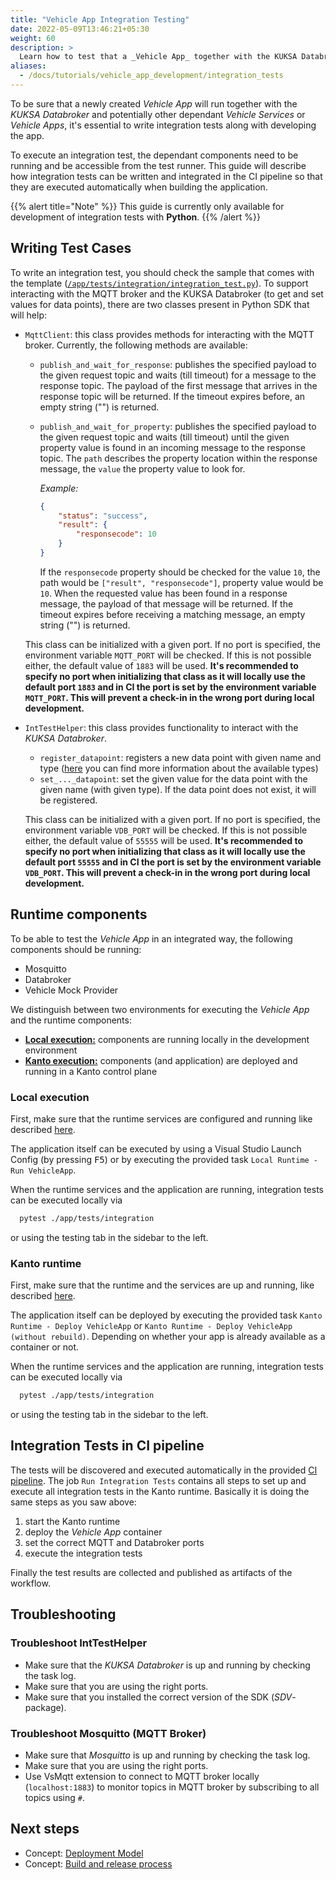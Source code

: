```yaml
---
title: "Vehicle App Integration Testing"
date: 2022-05-09T13:46:21+05:30
weight: 60
description: >
  Learn how to test that a _Vehicle App_ together with the KUKSA Databroker and potentially other dependant Vehicle Services or _Vehicle Apps_ runs as expected.
aliases:
  - /docs/tutorials/vehicle_app_development/integration_tests
---
```


To be sure that a newly created _Vehicle App_ will run together with the _KUKSA Databroker_ and potentially other dependant _Vehicle Services_ or _Vehicle Apps_, it's essential to write integration tests along with developing the app.

To execute an integration test, the dependant components need to be running and be accessible from the test runner. This guide will describe how integration tests can be written and integrated in the CI pipeline so that they are executed automatically when building the application.

{{% alert title="Note" %}}
This guide is currently only available for development of integration tests with **Python**.
{{% /alert %}}

## Writing Test Cases

To write an integration test, you should check the sample that comes with the template ([`/app/tests/integration/integration_test.py`](https://github.com/eclipse-velocitas/vehicle-app-python-template/blob/main/app/tests/integration/integration_test.py)). To support interacting with the MQTT broker and the KUKSA Databroker (to get and set values for data points), there are two classes present in Python SDK that will help:

- `MqttClient`: this class provides methods for interacting with the MQTT broker. Currently, the following methods are available:

  - `publish_and_wait_for_response`: publishes the specified payload to the given request topic and waits (till timeout) for a message to the response topic. The payload of the first message that arrives in the response topic will be returned. If the timeout expires before, an empty string ("") is returned.
  - `publish_and_wait_for_property`: publishes the specified payload to the given request topic and waits (till timeout) until the given property value is found in an incoming message to the response topic. The `path` describes the property location within the response message, the `value` the property value to look for.

    _Example:_

    ``` JSON
    {
        "status": "success",
        "result": {
            "responsecode": 10
        }
    }
    ```

    If the `responsecode` property should be checked for the value `10`, the path would be `["result", "responsecode"]`, property value would be `10`. When the requested value has been found in a response message, the payload of that message will be returned. If the timeout expires before receiving a matching message, an empty string ("") is returned.

  This class can be initialized with a given port. If no port is specified, the environment variable `MQTT_PORT` will be checked. If this is not possible either, the default value of `1883` will be used. **It's recommended to specify no port when initializing that class as it will locally use the default port `1883` and in CI the port is set by the environment variable `MQTT_PORT`. This will prevent a check-in in the wrong port during local development.**

- `IntTestHelper`: this class provides functionality to interact with the _KUKSA Databroker_.

  - `register_datapoint`: registers a new data point with given name and type ([here](/docs/concepts/development_model/vehicle_app_sdk/#typed-datapoint-classes) you can find more information about the available types)
  - `set_..._datapoint`: set the given value for the data point with the given name (with given type). If the data point does not exist, it will be registered.

  This class can be initialized with a given port. If no port is specified, the environment variable `VDB_PORT` will be checked. If this is not possible either, the default value of `55555` will be used. **It's recommended to specify no port when initializing that class as it will locally use the default port `55555` and in CI the port is set by the environment variable `VDB_PORT`. This will prevent a check-in in the wrong port during local development.**

## Runtime components

To be able to test the _Vehicle App_ in an integrated way, the following components should be running:

- Mosquitto
- Databroker
- Vehicle Mock Provider

We distinguish between two environments for executing the _Vehicle App_ and the runtime components:

- [**Local execution:**](/docs/tutorials/vehicle_app_runtime/local_runtime/) components are running locally in the development environment
- [**Kanto execution:**](/docs/tutorials/vehicle_app_runtime/kanto_runtime/) components (and application) are deployed and running in a Kanto control plane

### Local execution

First, make sure that the runtime services are configured and running like described [here](/docs/tutorials/vehicle_app_runtime/local_runtime).

The application itself can be executed by using a Visual Studio Launch Config (by pressing <kbd>F5</kbd>) or by executing the provided task `Local Runtime - Run VehicleApp`.

When the runtime services and the application are running, integration tests can be executed locally via

```bash
  pytest ./app/tests/integration
```

or using the testing tab in the sidebar to the left.

### Kanto runtime

First, make sure that the runtime and the services are up and running, like described [here](/docs/tutorials/vehicle_app_runtime/kanto_runtime).

The application itself can be deployed by executing the provided task `Kanto Runtime - Deploy VehicleApp` or `Kanto Runtime - Deploy VehicleApp (without rebuild)`. Depending on whether your app is already available as a container or not.

When the runtime services and the application are running, integration tests can be executed locally via

```bash
  pytest ./app/tests/integration
```

or using the testing tab in the sidebar to the left.

## Integration Tests in CI pipeline

The tests will be discovered and executed automatically in the provided [CI pipeline](https://github.com/eclipse-velocitas/vehicle-app-python-template/blob/main/.github/workflows/ci.yml). The job `Run Integration Tests` contains all steps to set up and execute all integration tests in the Kanto runtime. Basically it is doing the same steps as you saw above:

1. start the Kanto runtime
1. deploy the _Vehicle App_ container
1. set the correct MQTT and Databroker ports
1. execute the integration tests

Finally the test results are collected and published as artifacts of the workflow.

## Troubleshooting

### Troubleshoot IntTestHelper

- Make sure that the _KUKSA Databroker_ is up and running by checking the task log.
- Make sure that you are using the right ports.
- Make sure that you installed the correct version of the SDK (_SDV_-package).

### Troubleshoot Mosquitto (MQTT Broker)

- Make sure that _Mosquitto_ is up and running by checking the task log.
- Make sure that you are using the right ports.
- Use VsMqtt extension to connect to MQTT broker locally (`localhost:1883`) to monitor topics in MQTT broker by subscribing to all topics using `#`.

## Next steps

- Concept: [Deployment Model](/docs/concepts/deployment_model/)
- Concept: [Build and release process](/docs/concepts/deployment_model/vehicle_app_releases/)
